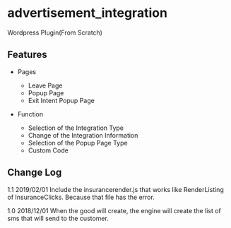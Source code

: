 # advertisement_integration
Wordpress Plugin(From Scratch)

## Features

* Pages
    - Leave Page
    - Popup Page
    - Exit Intent Popup Page

* Function
    - Selection of the Integration Type
    - Change of the Integration Information
    - Selection of the Popup Page Type
    - Custom Code

## Change Log

1.1 2019/02/01
	Include the insurancerender.js that works like RenderListing of InsuranceClicks.
    Because that file has the error.

1.0 2018/12/01
	When the good will create, the engine will create the list of sms that will send to the customer.
